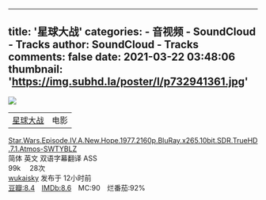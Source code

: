 
---
title: '星球大战'
categories: 
    - 音视频
    - SoundCloud - Tracks
author: SoundCloud - Tracks
comments: false
date: 2021-03-22 03:48:06
thumbnail: 'https://img.subhd.la/poster/l/p732941361.jpg'
---

<div>   
<img src="https://img.subhd.la/poster/l/p732941361.jpg" class="img-fluid w-100 rounded-left" referrerpolicy="no-referrer">

<table><tbody><tr>
<td><div class="f16 font-weight-bold mr-2"><a class="text-dark" href="https://subhd.tv/a/515839">星球大战</a></div></td><td><div class="px-1 rounded-sm bg-danger text-white">电影</div></td>
</tr></tbody></table>

<div class="f12 pt-1"><a class="text-dark" href="https://subhd.tv/a/515839" target="_blank" data-toggle="tooltip" data-placement="top" title="Star.Wars.Episode.IV.A.New.Hope.1977.2160p.BluRay.x265.10bit.SDR.TrueHD.7.1.Atmos-SWTYBLZ">Star.Wars.Episode.IV.A.New.Hope.1977.2160p.BluRay.x265.10bit.SDR.TrueHD.7.1.Atmos-SWTYBLZ</a></div>

<div class="pt-1 text-secondary">
<span class="px-1 rounded-sm bg-success text-white">简体</span> 英文 <span class="label label-info">双语</span>字幕翻译 ASS </div>

<div style="clear:both"></div>

<div class="pt-3 text-secondary">
<i class="fas fa-file"></i> 99k　
<i class="fas fa-download"></i> 28次</div>
  
<div style="clear:both"></div>

<div class="pt-1 text-secondary">
<a class="text-dark font-weight-bold" href="https://subhd.tv/u/wukaisky">wukaisky</a>  发布于 <i class="far fa-clock"></i> 12小时前 <br>
</div>

<div class="position-absolute text-black-50" style="right:15px;bottom:10px"><a href="https://movie.douban.com/subject/1293838" class="text-dark" target="_blank">豆瓣:<span class="text-danger font-weight-bold">8.4</span></a>　<a href="https://www.imdb.com/title/tt0076759" class="text-dark" target="_blank">IMDb:<span class="text-danger font-weight-bold">8.6</span></a>　MC:<span class="text-danger font-weight-bold">90</span>　烂番茄:<span class="text-danger font-weight-bold">92%</span></div>

  
</div>
            